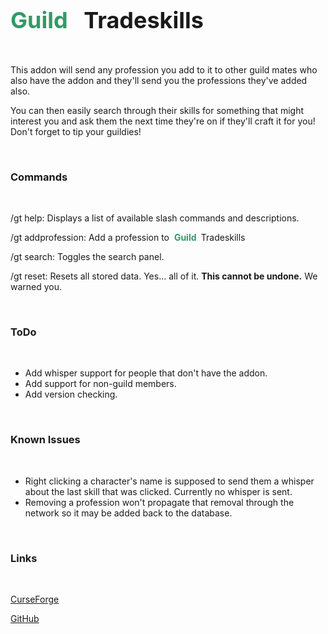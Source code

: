 <h2>
	<span style="color: #339966; font-size: 36px;">
		<strong>Guild</strong>
	</span>
	<span style="font-size: 36px;">
		<span style="color: #339966;">&nbsp;</span>
		Tradeskills
	</span>
</h2>
<p>&nbsp;</p>
<p>This addon will send any profession you add to it to other guild mates who also have the addon and they'll send you the professions they've added also.</p>
<p>You can then easily search through their skills for something that might interest you and ask them the next time they're on if they'll craft it for you! Don't forget to tip your guildies!</p>
<p>&nbsp;</p>
<h3>
	<a id="user-content-commands" class="anchor" href="https://github.com/Chalos-Atiesh/GuildTradeskills/blob/master/README.md#commands" aria-hidden="true"></a>
	Commands
</h3>
<p>&nbsp;</p>
<p>/gt help: Displays a list of available slash commands and descriptions.</p>
<p>/gt addprofession: Add a profession to&nbsp;
	<span style="color: #339966;">
		<strong>Guild&nbsp;</strong>
	</span>
	Tradeskills
</p>
<p>/gt search: Toggles the search panel.</p>
<p>/gt reset: Resets all stored data. Yes... all of it.&nbsp;<strong>This cannot be undone.</strong>&nbsp;We warned you.</p>
<p>&nbsp;</p>
<h3>
	<a id="user-content-todo" class="anchor" href="https://github.com/Chalos-Atiesh/GuildTradeskills/blob/master/README.md#todo" aria-hidden="true"></a>
	ToDo
</h3>
<p>&nbsp;</p>
<ul>
	<li>Add whisper support for people that don't have the addon.</li>
	<li>Add support for non-guild members.</li>
	<li>Add version checking.</li>
</ul>
<p>&nbsp;</p>
<h3>
	<a id="user-content-known-issues" class="anchor" href="https://github.com/Chalos-Atiesh/GuildTradeskills/blob/master/README.md#known-issues" aria-hidden="true"></a>
	Known Issues
</h3>
<p>&nbsp;</p>
<ul>
	<li>Right clicking a character's name is supposed to send them a whisper about the last skill that was clicked. Currently no whisper is sent.</li>
	<li>Removing a profession won't propagate that removal through the network so it may be added back to the database.</li>
</ul>
<p>&nbsp;</p>
<h3>
	<a id="user-content-links" class="anchor" href="https://github.com/Chalos-Atiesh/GuildTradeskills/blob/master/README.md#links" aria-hidden="true"></a>
	Links
</h3>
<p>&nbsp;</p>
<p>
	<a href="https://www.curseforge.com/wow/addons/guild-tradeskills/settings/general" rel="nofollow">CurseForge</a>
</p>
<p>
	<a href="https://github.com/Chalos-Atiesh/GuildTradeskills">GitHub</a>
</p>